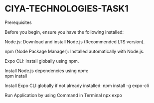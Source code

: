 # CIYA-TECHNOLOGIES-TASK1

Prerequisites

Before you begin, ensure you have the following installed:

Node.js: Download and install Node.js (Recommended LTS version).

npm (Node Package Manager): Installed automatically with Node.js.

Expo CLI: Install globally using npm.

Install Node.js dependencies using npm:   
npm install

Install Expo CLI globally if not already installed:
npm install -g expo-cli

Run Application by using Command in Terminal 
npx expo




